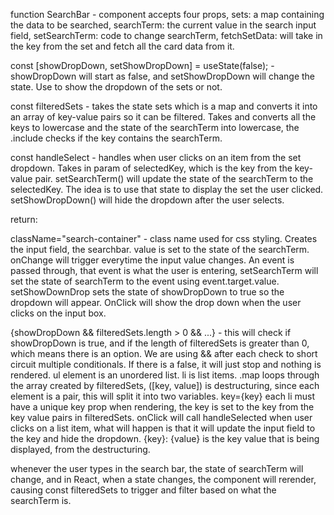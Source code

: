 function SearchBar - component accepts four props, sets: a map containing the data to be searched, searchTerm: the current value in the search input field, setSearchTerm: code to change searchTerm, fetchSetData: will take in the key from the set and fetch all the card data from it. 

const [showDropDown, setShowDropDown] = useState(false); - showDropDown will start as false, and setShowDropDown will change the state. Use to show the dropdown of the sets or not.

const filteredSets - takes the state sets which is a map and converts it into an array of key-value pairs so it can be filtered. Takes and converts all the keys to lowercase and the state of the searchTerm into lowercase, the .include checks if the key contains the searchTerm. 

const handleSelect - handles when user clicks on an item from the set dropdown. Takes in param of selectedKey, which is the key from the key-value pair. setSearchTerm() will update the state of the searchTerm to the selectedKey. The idea is to use that state to display the set the user clicked. setShowDropDown() will hide the dropdown after the user selects. 

return: 

className="search-container" - class name used for css styling. 
Creates the input field, the searchbar. 
value is set to the state of the searchTerm.
onChange will trigger everytime the input value changes. An event is passed through, that event is what the user is entering, setSearchTerm will set the state of searchTerm to the event using event.target.value. setShowDownDrop sets the state of showDropDown to true so the dropdown will appear. OnClick will show the drop down when the user clicks on the input box. 

{showDropDown && filteredSets.length > 0 && ...} - this will check if showDropDown is true, and if the length of filteredSets is greater than 0, which means there is an option. We are using && after each check to short circuit multiple conditionals. If there is a false, it will just stop and nothing is rendered. ul element is an unordered list. li is list items. .map loops through the array created by filteredSets, ([key, value]) is destructuring, since each element is a pair, this will split it into two variables. key={key} each li must have a unique key prop when rendering, the key is set to the key from the key value pairs in filteredSets. onClick will call handleSelected when user clicks on a list item, what will happen is that it will update the input field to the key and hide the dropdown. {key}: {value} is the key value that is being displayed, from the destructuring. 

whenever the user types in the search bar, the state of searchTerm will change, and in React, when a state changes, the component will rerender, causing const filteredSets to trigger and filter based on what the searchTerm is.